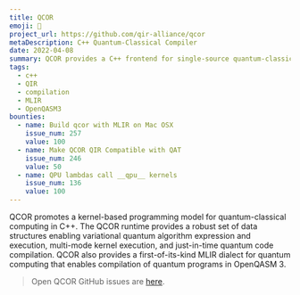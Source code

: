 ```yaml
---
title: QCOR
emoji: 🚅
project_url: https://github.com/qir-alliance/qcor
metaDescription: C++ Quantum-Classical Compiler
date: 2022-04-08
summary: QCOR provides a C++ frontend for single-source quantum-classical programming
tags:
  - c++
  - QIR
  - compilation
  - MLIR
  - OpenQASM3
bounties:
  - name: Build qcor with MLIR on Mac OSX
    issue_num: 257
    value: 100
  - name: Make QCOR QIR Compatible with QAT
    issue_num: 246
    value: 50
  - name: QPU lambdas call __qpu__ kernels
    issue_num: 136
    value: 100
---
```


QCOR promotes a kernel-based programming model for quantum-classical computing in C++. The QCOR runtime provides a robust set of data structures enabling variational 
quantum algorithm expression and execution, multi-mode kernel execution, and just-in-time quantum code compilation. QCOR also provides a first-of-its-kind MLIR dialect for quantum computing that enables compilation of quantum programs in OpenQASM 3.

> Open QCOR GitHub issues are [here](https://github.com/qir-alliance/qcor/issues).
